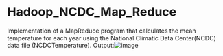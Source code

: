 # Hadoop_NCDC_Map_Reduce

Implementation of a MapReduce program that calculates the mean temperature for each year using the National Climatic Data Center(NCDC) data file (NCDCTemperature). 
Output:![image](https://user-images.githubusercontent.com/58940656/143895482-598f9e28-9037-451e-8c74-bb7d25c11efb.png)
